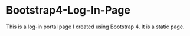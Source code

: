 # Bootstrap4-Log-In-Page
This is a log-in portal page I created using Bootstrap 4.  It is a static page.  
